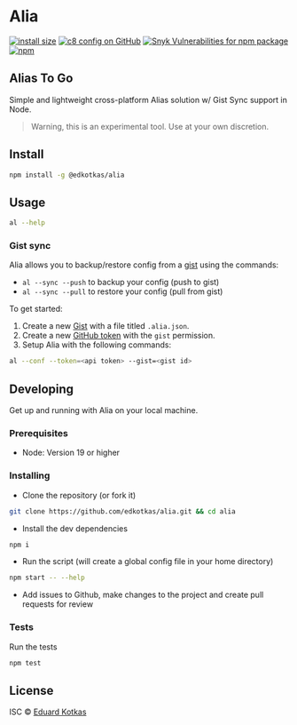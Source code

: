 # Alia 
[![install size](https://packagephobia.com/badge?p=alia)](https://packagephobia.com/result?p=@edkotkas/alia)
[![c8 config on GitHub](https://img.shields.io/nycrc/edkotkas/alia?config=.c8rc.json)](coverage\index.html)
[![Snyk Vulnerabilities for npm package](https://img.shields.io/snyk/vulnerabilities/npm/@edkotkas/alia)](https://img.shields.io/snyk/vulnerabilities/npm/@edkotkas/alia)
[![npm](https://img.shields.io/npm/v/@edkotkas/alia)](https://www.npmjs.com/package/@edkotkas/alia)

## Alias To Go

Simple and lightweight cross-platform Alias solution w/ Gist Sync support in Node.

> Warning, this is an experimental tool. Use at your own discretion.

## Install

```bash
npm install -g @edkotkas/alia
```

## Usage

```bash
al --help
```

### Gist sync

Alia allows you to backup/restore config from a [gist](http://gist.github.com) using the commands:

- `al --sync --push` to backup your config (push to gist)
- `al --sync --pull` to restore your config (pull from gist)

To get started:

1. Create a new [Gist](http://gist.github.com) with a file titled `.alia.json`.
2. Create a new [GitHub token](https://github.com/settings/tokens) with the `gist` permission.
3. Setup Alia with the following commands:

```bash
al --conf --token=<api token> --gist=<gist id>
```

## Developing
Get up and running with Alia on your local machine.

### Prerequisites

- Node: Version 19 or higher

### Installing
-  Clone the repository (or fork it)
```bash
git clone https://github.com/edkotkas/alia.git && cd alia
```

- Install the dev dependencies
```bash
npm i
```

- Run the script (will create a global config file in your home directory)
```bash
npm start -- --help
```

- Add issues to Github, make changes to the project and create pull requests for review

### Tests
Run the tests
```bash
npm test
```

## License

ISC © [Eduard Kotkas](https://edkotkas.me)
